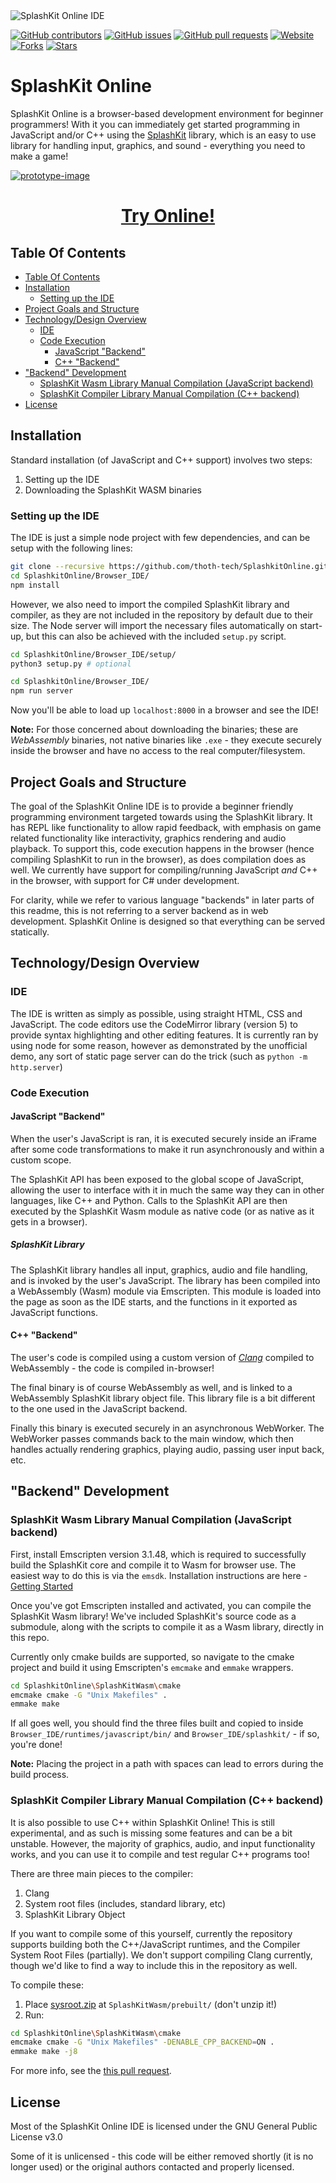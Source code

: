 
<img src="SplashKitOnlineIDETitle.png" alt="SplashKit Online IDE"/>

[![GitHub contributors](https://img.shields.io/github/contributors/thoth-tech/SplashkitOnline?label=Contributors&color=F5A623)](https://github.com/thoth-tech/SplashkitOnline/graphs/contributors)
[![GitHub issues](https://img.shields.io/github/issues/thoth-tech/SplashkitOnline?label=Issues&color=F5A623)](https://github.com/thoth-tech/SplashkitOnline/issues)
[![GitHub pull requests](https://img.shields.io/github/issues-pr/thoth-tech/SplashkitOnline?label=Pull%20Requests&color=F5A623)](https://github.com/thoth-tech/SplashkitOnline/pulls)
[![Website](https://img.shields.io/website?down_color=red&down_message=Offline&label=Website&up_color=green&up_message=Online&url=https%3A%2F%2Fthoth-tech.github.io%2FSplashkitOnline%2F)](https://thoth-tech.github.io/SplashkitOnline/)
[![Forks](https://img.shields.io/github/forks/thoth-tech/SplashkitOnline?label=Forks&color=F5A623)](https://github.com/thoth-tech/SplashkitOnline/network/members)
[![Stars](https://img.shields.io/github/stars/thoth-tech/SplashkitOnline?label=Stars&color=F5A623)](https://github.com/thoth-tech/SplashkitOnline/stargazers)

# SplashKit Online

SplashKit Online is a browser-based development environment for beginner programmers!
With it you can immediately get started programming in JavaScript and/or C++ using the [SplashKit](https://splashkit.io) library, which is an easy to use library for handling input, graphics, and sound - everything you need to make a game!

[![prototype-image](SplashKitOnlineIDEPrototypeImage.png)](https://thoth-tech.github.io/SplashkitOnline/)

# <p align="center">[Try Online!](https://thoth-tech.github.io/SplashkitOnline/)</p>

## Table Of Contents

- [Table Of Contents](#table-of-contents)
- [Installation](#installation)
  - [Setting up the IDE](#setting-up-the-ide)
- [Project Goals and Structure](#project-goals-and-structure)
- [Technology/Design Overview](#technologydesign-overview)
  - [IDE](#ide)
  - [Code Execution](#code-execution)
    - [JavaScript "Backend"](#javascript-backend)
    - [C++ "Backend"](#c-backend)
- ["Backend" Development](#backend-development)
  - [SplashKit Wasm Library Manual Compilation (JavaScript backend)](#splashkit-compiler-library-manual-compilation-c-backend)
  - [SplashKit Compiler Library Manual Compilation (C++ backend)](#splashkit-compiler-library-manual-compilation-c-backend)
- [License](#license)

## Installation

Standard installation (of JavaScript and C++ support) involves two steps:

 1. Setting up the IDE
 2. Downloading the SplashKit WASM binaries

### Setting up the IDE

The IDE is just a simple node project with few dependencies, and can be setup with the following lines:

```bash
git clone --recursive https://github.com/thoth-tech/SplashkitOnline.git
cd SplashkitOnline/Browser_IDE/
npm install
```

However, we also need to import the compiled SplashKit library and compiler, as they are not included in the repository by default due to their size. The Node server will import the necessary files automatically on start-up, but this can also be achieved with the included `setup.py` script.

```bash
cd SplashkitOnline/Browser_IDE/setup/
python3 setup.py # optional
```

```bash
cd SplashkitOnline/Browser_IDE/
npm run server
```
Now you'll be able to load up `localhost:8000` in a browser and see the IDE!

**Note:** For those concerned about downloading the binaries; these are _WebAssembly_ binaries, not native binaries like `.exe` - they execute securely inside the browser and have no access to the real computer/filesystem.

## Project Goals and Structure

The goal of the SplashKit Online IDE is to provide a beginner friendly programming environment targeted towards using the SplashKit library. It has REPL like functionality to allow rapid feedback, with emphasis on game related functionality like interactivity, graphics rendering and audio playback. To support this, code execution happens in the browser (hence compiling SplashKit to run in the browser), as does compilation does as well. We currently have support for compiling/running JavaScript _and_ C++ in the browser, with support for C# under development.

For clarity, while we refer to various language "backends" in later parts of this readme, this is not referring to a server backend as in web development. SplashKit Online is designed so that everything can be served statically.

## Technology/Design Overview

### IDE

The IDE is written as simply as possible, using straight HTML, CSS and JavaScript. The code editors use the CodeMirror library (version 5) to provide syntax highlighting and other editing features. It is currently ran by using node for some reason, however as demonstrated by the unofficial demo, any sort of static page server can do the trick (such as `python -m http.server`)

### Code Execution

#### JavaScript "Backend"

When the user's JavaScript is ran, it is executed securely inside an iFrame after some code transformations to make it run asynchronously and within a custom scope.

The SplashKit API has been exposed to the global scope of JavaScript, allowing the user to interface with it in much the same way they can in other languages, like C++ and Python. Calls to the SplashKit API are then executed by the SplashKit Wasm module as native code (or as native as it gets in a browser).

##### SplashKit Library

The SplashKit library handles all input, graphics, audio and file handling, and is invoked by the user's JavaScript. The library has been compiled into a WebAssembly (Wasm) module via Emscripten. This module is loaded into the page as soon as the IDE starts, and the functions in it exported as JavaScript functions.

#### C++ "Backend"

The user's code is compiled using a custom version of [_Clang_](https://clang.llvm.org/) compiled to WebAssembly - the code is compiled in-browser!

The final binary is of course WebAssembly as well, and is linked to a WebAssembly SplashKit library object file. This library file is a bit different to the one used in the JavaScript backend.

Finally this binary is executed securely in an asynchronous WebWorker. The WebWorker passes commands back to the main window, which then handles actually rendering graphics, playing audio, passing user input back, etc.

## "Backend" Development

### SplashKit Wasm Library Manual Compilation (JavaScript backend)
First, install Emscripten version 3.1.48, which is required to successfully build the SplashKit core and compile it to Wasm for browser use. The easiest way to do this is via the `emsdk`. Installation instructions are here - [Getting Started](https://emscripten.org/docs/getting_started/downloads.html)

Once you've got Emscripten installed and activated, you can compile the SplashKit Wasm library! We've included SplashKit's source code as a submodule, along with the scripts to compile it as a Wasm library, directly in this repo.

Currently only cmake builds are supported, so navigate to the cmake project and build it using Emscripten's `emcmake` and `emmake` wrappers.

```bash
cd SplashkitOnline\SplashKitWasm\cmake
emcmake cmake -G "Unix Makefiles" .
emmake make
```

If all goes well, you should find the three files built and copied to inside `Browser_IDE/runtimes/javascript/bin/` and `Browser_IDE/splashkit/` - if so, you're done!

**Note:** Placing the project in a path with spaces can lead to errors during the build process.

### SplashKit Compiler Library Manual Compilation (C++ backend)

It is also possible to use C++ within SplashKit Online! This is still experimental, and as such is missing some features and can be a bit unstable. However, the majority of graphics, audio, and input functionality works, and you can use it to compile and test regular C++ programs too!

There are three main pieces to the compiler:

1. Clang
2. System root files (includes, standard library, etc)
3. SplashKit Library Object

If you want to compile some of this yourself, currently the repository supports building both the C++/JavaScript runtimes, and the Compiler System Root Files (partially). We don't support compiling Clang currently, though we'd like to find a way to include this in the repository as well.

To compile these:

1. Place [sysroot.zip](https://github.com/WhyPenguins/SplashkitOnline/tree/cxx_language_backend_binaries/SplashKitWasm/prebuilt/sysroot.zip) at `SplashKitWasm/prebuilt/` (don't unzip it!)
2. Run:

```bash
cd SplashkitOnline\SplashKitWasm\cmake
emcmake cmake -G "Unix Makefiles" -DENABLE_CPP_BACKEND=ON .
emmake make -j8
```

For more info, see the [this pull request](https://github.com/thoth-tech/SplashkitOnline/pull/65).

## License

Most of the SplashKit Online IDE is licensed under the GNU General Public License v3.0

Some of it is unlicensed - this code will be either removed shortly (it is no longer used) or the original authors contacted and properly licensed.
